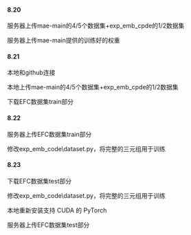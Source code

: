#### 8.20 
服务器上传mae-main的4/5个数据集+exp_emb_cpde的1/2数据集

服务器上传mae-main提供的训练好的权重

#### 8.21 
本地和github连接

本地上传mae-main的4/5个数据集+exp_emb_cpde的1/2数据集

下载EFC数据集train部分

#### 8.22 
服务器上传EFC数据集train部分

修改exp_emb_code\dataset.py，将完整的三元组用于训练

#### 8.23
下载EFC数据集test部分

修改exp_emb_code\dataset.py，将完整的三元组用于训练

本地重新安装支持 CUDA 的 PyTorch

服务器上传EFC数据集test部分